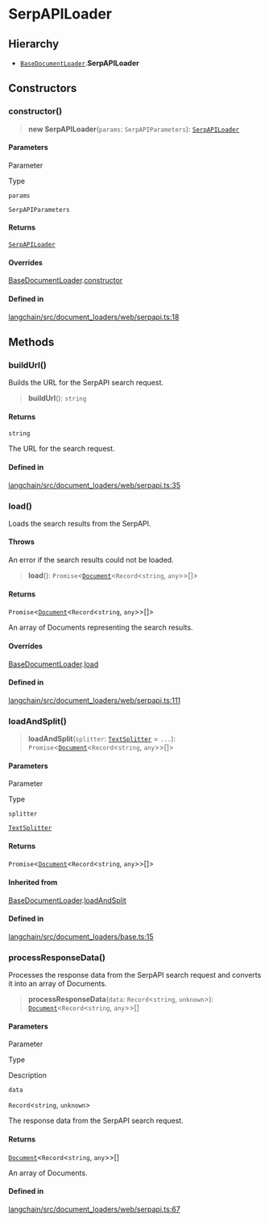 SerpAPILoader
=============

Hierarchy[](#hierarchy "Direct link to Hierarchy")
---------------------------------------------------

*   [`BaseDocumentLoader`](/docs/api/document_loaders_base/classes/BaseDocumentLoader).**SerpAPILoader**

Constructors[](#constructors "Direct link to Constructors")
------------------------------------------------------------

### constructor()[](#constructor "Direct link to constructor()")

> **new SerpAPILoader**(`params`: `SerpAPIParameters`): [`SerpAPILoader`](/docs/api/document_loaders_web_serpapi/classes/SerpAPILoader)

#### Parameters[](#parameters "Direct link to Parameters")

Parameter

Type

`params`

`SerpAPIParameters`

#### Returns[](#returns "Direct link to Returns")

[`SerpAPILoader`](/docs/api/document_loaders_web_serpapi/classes/SerpAPILoader)

#### Overrides[](#overrides "Direct link to Overrides")

[BaseDocumentLoader](/docs/api/document_loaders_base/classes/BaseDocumentLoader).[constructor](/docs/api/document_loaders_base/classes/BaseDocumentLoader#constructor)

#### Defined in[](#defined-in "Direct link to Defined in")

[langchain/src/document\_loaders/web/serpapi.ts:18](https://github.com/hwchase17/langchainjs/blob/1c1274d/langchain/src/document_loaders/web/serpapi.ts#L18)

Methods[](#methods "Direct link to Methods")
---------------------------------------------

### buildUrl()[](#buildurl "Direct link to buildUrl()")

Builds the URL for the SerpAPI search request.

> **buildUrl**(): `string`

#### Returns[](#returns-1 "Direct link to Returns")

`string`

The URL for the search request.

#### Defined in[](#defined-in-1 "Direct link to Defined in")

[langchain/src/document\_loaders/web/serpapi.ts:35](https://github.com/hwchase17/langchainjs/blob/1c1274d/langchain/src/document_loaders/web/serpapi.ts#L35)

### load()[](#load "Direct link to load()")

Loads the search results from the SerpAPI.

#### Throws[](#throws "Direct link to Throws")

An error if the search results could not be loaded.

> **load**(): `Promise`<[`Document`](/docs/api/document/classes/Document)<`Record`<`string`, `any`\>\>\[\]\>

#### Returns[](#returns-2 "Direct link to Returns")

`Promise`<[`Document`](/docs/api/document/classes/Document)<`Record`<`string`, `any`\>\>\[\]\>

An array of Documents representing the search results.

#### Overrides[](#overrides-1 "Direct link to Overrides")

[BaseDocumentLoader](/docs/api/document_loaders_base/classes/BaseDocumentLoader).[load](/docs/api/document_loaders_base/classes/BaseDocumentLoader#load)

#### Defined in[](#defined-in-2 "Direct link to Defined in")

[langchain/src/document\_loaders/web/serpapi.ts:111](https://github.com/hwchase17/langchainjs/blob/1c1274d/langchain/src/document_loaders/web/serpapi.ts#L111)

### loadAndSplit()[](#loadandsplit "Direct link to loadAndSplit()")

> **loadAndSplit**(`splitter`: [`TextSplitter`](/docs/api/text_splitter/classes/TextSplitter) = `...`): `Promise`<[`Document`](/docs/api/document/classes/Document)<`Record`<`string`, `any`\>\>\[\]\>

#### Parameters[](#parameters-1 "Direct link to Parameters")

Parameter

Type

`splitter`

[`TextSplitter`](/docs/api/text_splitter/classes/TextSplitter)

#### Returns[](#returns-3 "Direct link to Returns")

`Promise`<[`Document`](/docs/api/document/classes/Document)<`Record`<`string`, `any`\>\>\[\]\>

#### Inherited from[](#inherited-from "Direct link to Inherited from")

[BaseDocumentLoader](/docs/api/document_loaders_base/classes/BaseDocumentLoader).[loadAndSplit](/docs/api/document_loaders_base/classes/BaseDocumentLoader#loadandsplit)

#### Defined in[](#defined-in-3 "Direct link to Defined in")

[langchain/src/document\_loaders/base.ts:15](https://github.com/hwchase17/langchainjs/blob/1c1274d/langchain/src/document_loaders/base.ts#L15)

### processResponseData()[](#processresponsedata "Direct link to processResponseData()")

Processes the response data from the SerpAPI search request and converts it into an array of Documents.

> **processResponseData**(`data`: `Record`<`string`, `unknown`\>): [`Document`](/docs/api/document/classes/Document)<`Record`<`string`, `any`\>\>\[\]

#### Parameters[](#parameters-2 "Direct link to Parameters")

Parameter

Type

Description

`data`

`Record`<`string`, `unknown`\>

The response data from the SerpAPI search request.

#### Returns[](#returns-4 "Direct link to Returns")

[`Document`](/docs/api/document/classes/Document)<`Record`<`string`, `any`\>\>\[\]

An array of Documents.

#### Defined in[](#defined-in-4 "Direct link to Defined in")

[langchain/src/document\_loaders/web/serpapi.ts:67](https://github.com/hwchase17/langchainjs/blob/1c1274d/langchain/src/document_loaders/web/serpapi.ts#L67)